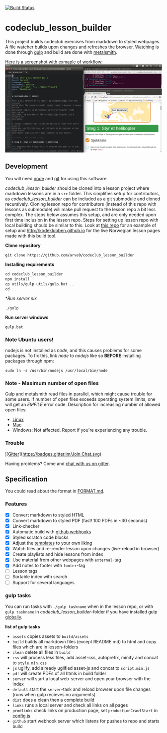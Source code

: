 [![Build Status](https://travis-ci.org/arve0/codeclub_lesson_builder.svg?branch=travis_build)](https://travis-ci.org/arve0/codeclub_lesson_builder)

# codeclub_lesson_builder
This project builds codeclub exercises from markdown to styled webpages. A file
watcher builds upon changes and refreshes the browser. Watching is done through
[gulp](//gulpjs.com) and build are done with [metalsmith](//metalsmith.io).

Here is a screenshot with exmaple of workflow:
![](assets/img/workflow.png)

## Development
You will need [node](//nodejs.org) and
[git](//help.github.com/articles/set-up-git/) for using this software.

*codeclub_lesson_builder* should be cloned into a lesson project where markdown
lessons are in a `src` folder. This simplifies setup for contributors, as
*codeclub_lesson_builder* can be included as a git submodule and cloned
recursively. Cloning lesson repo for contributors (instead of this repo with
lessons as submodule) will make pull request to the lesson repo a bit less
complex. The steps below assumes this setup, and are only needed upon first
time inclusion in the lesson repo. Steps for setting up lesson repo with
local building should be similar to this. Look at
[this repo](https://github.com/arve0/example_lessons) for an example of setup
and http://kodeklubben.github.io for the live Norwegian lesson pages made
with this build tool.

**Clone repository**
```
git clone https://github.com/arve0/codeclub_lesson_builder
```

**Installing requirements**
```
cd codeclub_lesson_builder
npm install
cp utils/gulp utils/gulp.bat ..
cd ..
```

**Run server *nix**
```
./gulp
```

**Run server windows**
```
gulp.bat
```

### Note Ubuntu users!
nodejs is not installed as *node*, and this causes problems for some packages.
To fix this, link *node* to *nodejs* like so **BEFORE** installing packages
through npm:
```
sudo ln -s /usr/bin/nodejs /usr/local/bin/node
```

### Note - Maximum number of open files
Gulp and metalsmith read files in parallel, which might cause trouble for some
users. If number of open files exceeds operating system limits, one will get
an *EMFILE* error code. Description for increasing number of allowed open files:

- [Linux](http://unix.stackexchange.com/questions/85457/how-to-circumvent-too-many-open-files-in-debian#answers)
- [Mac](http://superuser.com/questions/302754/increase-the-maximum-number-of-open-file-descriptors-in-snow-leopard#answers)
- Windows: Not affected. Report if you're experiencing any trouble.

### Trouble
[![Gitter](https://badges.gitter.im/Join Chat.svg)](https://gitter.im/arve0/codeclub_lesson_builder)

Having problems? Come and [chat with us on gitter](https://gitter.im/arve0/codeclub_lesson_builder).


## Specification
You could read about the format in [FORMAT.md](FORMAT.md).

### Features
- [x] Convert markdown to styled HTML
- [x] Convert markdown to styled PDF (fast! 100 PDFs in ~30 seconds)
- [x] Link-checker
- [x] Automatic build with [github webhooks](https://developer.github.com/webhooks/)
- [x] Styled scratch code blocks
- [x] Adjust the [templates](templates) to your own liking
- [x] Watch files and re-render lesson upon changes (live-reload in browser)
- [x] Create playlists and hide lessons from index
- [x] Use material from other webpages with `external`-tag
- [x] Add notes to footer with `footer`-tag
- [ ] Lesson tags
- [ ] Sortable index with search
- [ ] Support for several languages

### gulp tasks
You can run tasks with `./gulp taskname` when in the lesson repo, or with `gulp taskname` in
*codeclub_lesson_builder*-folder if you have installed gulp [globally](https://docs.npmjs.com/cli/install).

**list of gulp tasks**
- `assets` copies assets to `build/assets`
- `build` builds all markdown files (except README.md) to html and copy files which are in lesson-folders
- `clean` delete all files in `build`
- `css` will process less files, add asset-css, autoprefix, minify and concat to `style.min.css`
- `js` uglify, add already uglified asset-js and concat to `script.min.js`
- `pdf` will create PDFs of all htmls in build folder
- `server` will start a local web-server and open your browser with the index
- `default` start the `server`-task and reload browser upon file changes (runs when gulp recieves no arguments)
- `dist` does a clean then a complete build
- `links` runs a local server and check all links on all pages
- `prodlinks` check links on production page, set `productionCrawlStart` in [config.js](config.js)
- `github` start webhook server which listens for pushes to repo and starts build
